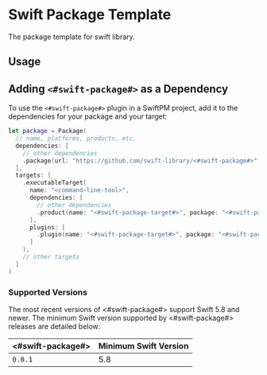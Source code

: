 # Swift Package Template

The package template for swift library.

## Usage

## Adding `<#swift-package#>` as a Dependency

To use the `<#swift-package#>` plugin in a SwiftPM project, 
add it to the dependencies for your package and your target:

```swift
let package = Package(
  // name, platforms, products, etc.
  dependencies: [
    // other dependencies
    .package(url: "https://github.com/swift-library/<#swift-package#>", from: "0.0.1"),
  ],
  targets: [
    .executableTarget(
      name: "<command-line-tool>",
      dependencies: [
        // other dependencies
        .product(name: "<#swift-package-target#>", package: "<#swift-package#>"),
      ],
      plugins: [
        .plugin(name: "<#swift-package-target#>", package: "<#swift-package#>"),
      ]
    ),
    // other targets
  ]
)
```

### Supported Versions

The most recent versions of <#swift-package#> support Swift 5.8 and newer. The minimum Swift version supported by <#swift-package#> releases are detailed below:

<#swift-package#> | Minimum Swift Version
----------|----------------------
`0.0.1`   | 5.8

<!-- Link references for readme -->

[swift]: https://github.com/apple/swift
